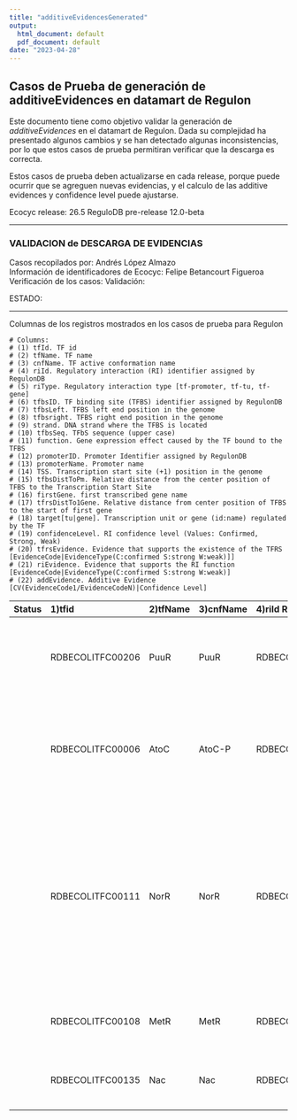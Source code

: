 ```yaml
---
title: "additiveEvidencesGenerated"
output:
  html_document: default
  pdf_document: default
date: "2023-04-28"
---
```



## Casos de Prueba de generación de additiveEvidences en datamart de Regulon

Este documento tiene como objetivo validar la generación de *additiveEvidences* en el datamart de Regulon. Dada su complejidad ha presentado algunos cambios y se han detectado algunas inconsistencias, por lo que estos casos de prueba permitiran verificar que la descarga es correcta.

Estos casos de prueba deben actualizarse en cada release, porque puede ocurrir que se agreguen nuevas evidencias, y el calculo de las additive evidences y confidence level puede ajustarse.

Ecocyc release: 26.5
ReguloDB pre-release 12.0-beta

-----

### VALIDACION de DESCARGA DE EVIDENCIAS

Casos recopilados  por: Andrés López Almazo  
Información de  identificadores de Ecocyc: Felipe Betancourt Figueroa 
Verificación de los casos: 
Validación:   

ESTADO:  

-----

Columnas de los registros mostrados en los casos de prueba para Regulon

```
# Columns:
# (1) tfId. TF id
# (2) tfName. TF name
# (3) cnfName. TF active conformation name
# (4) riId. Regulatory interaction (RI) identifier assigned by RegulonDB
# (5) riType. Regulatory interaction type [tf-promoter, tf-tu, tf-gene]
# (6) tfbsID. TF binding site (TFBS) identifier assigned by RegulonDB
# (7) tfbsLeft. TFBS left end position in the genome
# (8) tfbsright. TFBS right end position in the genome
# (9) strand. DNA strand where the TFBS is located
# (10) tfbsSeq. TFbS sequence (upper case)
# (11) function. Gene expression effect caused by the TF bound to the TFBS
# (12) promoterID. Promoter Identifier assigned by RegulonDB
# (13) promoterName. Promoter name
# (14) TSS. Transcription start site (+1) position in the genome
# (15) tfbsDistToPm. Relative distance from the center position of TFBS to the Transcription Start Site
# (16) firstGene. first transcribed gene name
# (17) tfrsDistTo1Gene. Relative distance from center position of TFBS to the start of first gene
# (18) target[tu|gene]. Transcription unit or gene (id:name) regulated by the TF
# (19) confidenceLevel. RI confidence level (Values: Confirmed, Strong, Weak)
# (20) tfrsEvidence. Evidence that supports the existence of the TFRS [EvidenceCode|EvidenceType(C:confirmed S:strong W:weak)]]
# (21) riEvidence. Evidence that supports the RI function [EvidenceCode|EvidenceType(C:confirmed S:strong W:weak)]
# (22) addEvidence. Additive Evidence [CV(EvidenceCode1/EvidenceCodeN)|Confidence Level]

```

| Status | 1)tfid| 2)tfName | 3)cnfName  | 4)riId RegulonDB| 5)riType    | 6)tfbsID         | 7)tfrsLeft | 8)tfrsright | 9)strand | 10)tfrsSeq | 11)function | 12)promoterID    | 13)promoterName | 14)TSS  | 15)tfbsDistToPm | 16)firstGene | 17)tfbsDistTo1Gene | 18)target[tu:gene] | 19)confidenceLevel | 20)tfbsEvidence                                                                                         | 21)riEvidence                                           | 22)addEvidence                                                                                                                                       |
|:---|:---|:---|:-----------|:---|:------------|:-----------------|:---|:---|:---------|:---|:---|:-----------------|:----------------|:--------|:----------------|:-------------|:-------------------|:-------------------|:-------------------|:--------------------------------------------------------------------------------------------------------|:--------------------------------------------------------|:-----------------------------------------------------------------------------------------------------------------------------------------------------|
|        | RDBECOLITFC00206 | PuuR     | PuuR       | RDBECOLIRIC00902 | tf-promoter | RDBECOLIBSC02314 | 1361085     |  1361085 | forward  | aagcgcagtaATGGCGATAATTTAGTCCACtttgtgagat | repressor | RDBECOLIPMC00069 | puuDp           | 1361052 | -      | -               | -25.5              | - | C                  | [IC:W], [EXP-IMP-SITE-MUTATION:S], [EXP-IDA-BINDING-OF-PURIFIED-PROTEINS:S]                             | [IC:W], [EXP-IEP-GENE-EXPRESSION-ANALYSIS:W]            | [AE(EXP-IMP-SITE-MUTATION/EXP-IDA-BINDING-OF-PURIFIED-PROTEINS):C]                                                                                   |
|        | RDBECOLITFC00006 | AtoC     | AtoC-P     | RDBECOLIRIC04777 | tf-promoter | RDBECOLIBSC03557 | 2323264     |  2323283 | forward  | ccaaaacttgCTATGCAGAAATTTGCACAGtgcgcaattt | activator | RDBECOLIPMC03436 | atoDp           | 2323412 | -      | -               | -173.5             | - | C                  | [COMP-HINF-SIMILAR-TO-CONSENSUS:W], [EXP-IMP-SITE-MUTATION:S], [EXP-IDA-BINDING-OF-PURIFIED-PROTEINS:S] | [EXP-IEP-GENE-EXPRESSION-ANALYSIS:W]                    | [AE(EXP-IMP-SITE-MUTATION/EXP-IDA-BINDING-OF-PURIFIED-PROTEINS):C]                                                                                   |
|        | RDBECOLITFC00111 | NorR     | NorR       | RDBECOLIRIC05142 | tf-promoter | RDBECOLIBSC00906 | 2832301     |  2832313 | forward  | tttgcctcacTGTCAATTTGACTatagatattg | activator | RDBECOLIPMC02745 | norVp           | 2832439 | -      | -               | -169               | - | C                  | [COMP-AINF-SIMILAR-TO-CONSENSUS:W], [EXP-GSELEX:W], [EXP-IDA-BINDING-OF-PURIFIED-PROTEINS:S]            | [EXP-IEP-GENE-EXPRESSION-ANALYSIS:W]                    | [AE(COMP-AINF-SIMILAR-TO-CONSENSUS/EXP-GSELEX/EXP-IEP-GENE-EXPRESSION-ANALYSIS):S],[AE(COMP-AINF-SIMILAR-TO-CONSENSUS/EXP-GSELEX/EXP-IEP-GENE-EXPRESSION-ANALYSIS/EXP-IDA-BINDING-OF-PURIFIED-PROTEINS):C]                                                              |
|        | RDBECOLITFC00108 | MetR     | MetR       | RDBECOLIRIC03430 | tf-promoter | RDBECOLIBSC03460 | 4223719     |  4223733 | forward  | tgagttaatgTTGAACAAATCTCATgttgcgtggt | activator | RDBECOLIPMC03363 | metHp1          | 4223783 | -      | -               | -102               | - | W                  | [COMP-HINF-SIMILAR-TO-CONSENSUS:W]                                                                      | [EXP-IEP-GENE-EXPRESSION-ANALYSIS:W]                    | -                                                                                                                                                    |
|        | RDBECOLITFC00135 | Nac     | Nac        | RDBECOLIRIC01569 | tf-tu       | RDBECOLIBSC02647 | 1404611     |  1404627 | -        | ttcacgtagcGATAGTTTTTACTTATCactaactgat | repressor | -                | -               | -       | -      | -               | -                  | - | S                  | [COMP-AINF-PATTERN-DISCOVERY:W],[EXP-CHIP-SEQ:W]                                                        | [EXP-IEP-RNA-SEQ:W]                    | [AE(COMP-AINF-PATTERN-DISCOVERY/EXP-CHIP-SEQ/EXP-IEP-RNA-SEQ):S]                                                                                     |
